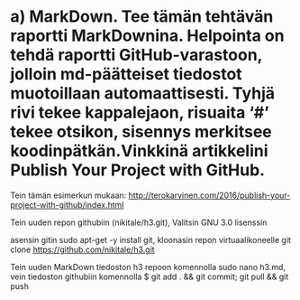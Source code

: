 # a) MarkDown. Tee tämän tehtävän raportti MarkDownina. Helpointa on tehdä raportti GitHub-varastoon,  jolloin md-päätteiset tiedostot muotoillaan automaattisesti. Tyhjä rivi tekee kappalejaon, risuaita ‘#’ tekee otsikon, sisennys merkitsee koodinpätkän.Vinkkinä artikkelini Publish Your Project with GitHub.

Tein tämän esimerkun mukaan:
http://terokarvinen.com/2016/publish-your-project-with-github/index.html

Tein uuden repon githubiin (nikitale/h3.git),
Valitsin GNU 3.0 lisenssin

asensin gitin
sudo apt-get -y install git, 
kloonasin repon virtuaalikoneelle
git clone https://github.com/nikitale/h3.git

Tein uuden MarkDown tiedoston h3 repoon komennolla sudo nano h3.md, 
vein tiedoston githubiin komennolla
$ git add . && git commit; git pull && git push

